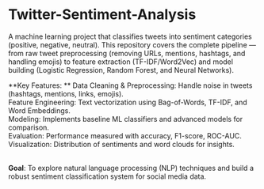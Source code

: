 # Twitter-Sentiment-Analysis
A machine learning project that classifies tweets into sentiment categories (positive, negative, neutral). This repository covers the complete pipeline — from raw tweet preprocessing (removing URLs, mentions, hashtags, and handling emojis) to feature extraction (TF-IDF/Word2Vec) and model building (Logistic Regression, Random Forest, and Neural Networks).

**Key Features:
**
Data Cleaning & Preprocessing: Handle noise in tweets (hashtags, mentions, links, emojis).</br>
Feature Engineering: Text vectorization using Bag-of-Words, TF-IDF, and Word Embeddings.</br>
Modeling: Implements baseline ML classifiers and advanced models for comparison.</br>
Evaluation: Performance measured with accuracy, F1-score, ROC-AUC.</br>
Visualization: Distribution of sentiments and word clouds for insights.</br></br>

**Goal**: To explore natural language processing (NLP) techniques and build a robust sentiment classification system for social media data.

